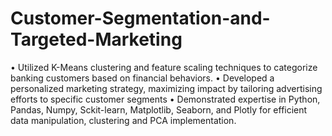 # Customer-Segmentation-and-Targeted-Marketing
•	Utilized K-Means clustering and feature scaling techniques to categorize banking customers based on financial behaviors.
•	Developed a personalized marketing strategy, maximizing impact by tailoring advertising efforts to specific customer segments
•	Demonstrated expertise in Python, Pandas, Numpy, Sckit-learn, Matplotlib, Seaborn, and Plotly for efficient data manipulation, clustering and PCA implementation.
